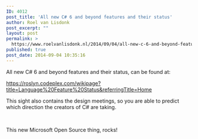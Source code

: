 ```yaml
---
ID: 4012
post_title: 'All new C# 6 and beyond features and their status'
author: Roel van Lisdonk
post_excerpt: ""
layout: post
permalink: >
  https://www.roelvanlisdonk.nl/2014/09/04/all-new-c-6-and-beyond-features-and-their-status/
published: true
post_date: 2014-09-04 10:35:16
---
```

<p>All new C# 6 and beyond features and their status, can be found at: </p>  <p><a title="https://roslyn.codeplex.com/wikipage?title=Language%20Feature%20Status&amp;referringTitle=Home" href="https://roslyn.codeplex.com/wikipage?title=Language%20Feature%20Status&amp;referringTitle=Home">https://roslyn.codeplex.com/wikipage?title=Language%20Feature%20Status&amp;referringTitle=Home</a></p>  <p>This sight also contains the design meetings, so you are able to predict which direction the creators of C# are taking.</p>  <p>&#160;</p>  <p>This new Microsoft Open Source thing, rocks!</p>